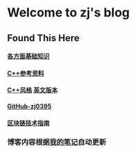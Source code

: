 # Welcome to zj's blog

## Found This Here
#### [各方面基础知识](https://github.com/CyC2018/Interview-Notebook)  
#### [C++参考资料](https://zh.cppreference.com/)  
#### [C++风格](http://zh-google-styleguide.readthedocs.io/en/latest/google-cpp-styleguide/contents/)  [英文版本](http://google.github.io/styleguide/cppguide.html)  
#### [GitHub-zj0395](https://github.com/zj0395)
#### [区块链技术指南](https://yeasy.gitbooks.io/blockchain_guide/content/)

### 博客内容根据[我的笔记](https://github.com/zj0395/Notes)自动更新

